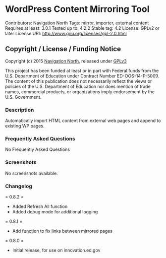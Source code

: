 # WordPress Content Mirroring Tool #

Contributors: Navigation North
Tags: mirror, importer, external content
Requires at least: 3.0.1
Tested up to: 4.2.2
Stable tag: 4.2
License: GPLv2 or later
License URI: http://www.gnu.org/licenses/gpl-2.0.html

## Copyright / License / Funding Notice

Copyright (c) 2015 [Navigation North](http://navigationnorth.com), released under [GPLv3](LICENSE)

This project has been funded at least or in part with Federal funds from the U.S. Department of Education under Contract Number ED-OOS-14-P-5009. The content of this publication does not necessarily reflect the views or policies of the U.S. Department of Education nor does mention of trade names, commercial products, or organizations imply endorsement by the U.S. Government.

### Description ###

Automatically import HTML content from external web pages and append to existing WP pages.

### Frequently Asked Questions ###

No Frequently Asked Questions

### Screenshots ###

No screenshots available.

### Changelog ###

= 0.8.2 =
* Added Refresh All function
* Added debug mode for additional logging

= 0.8.1 =
* Add function to fix links between mirrored pages

= 0.8.0 =
* Initial release, for use on innovation.ed.gov
